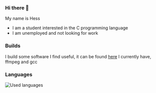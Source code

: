 ### Hi there 👋

<!--
**hrlou/hrlou** is a ✨ _special_ ✨ repository because its `README.md` (this file) appears on your GitHub profile.

Here are some ideas to get you started:

- 🔭 I’m currently working on ...
- 🌱 I’m currently learning ...
- 👯 I’m looking to collaborate on ...
- 🤔 I’m looking for help with ...
- 💬 Ask me about ...
- 📫 How to reach me: ...
- 😄 Pronouns: ...
- ⚡ Fun fact: ...
-->
My name is Hess 
- I am a student interested in the C programming language
- I am unemployed and not looking for work

### Builds
I build some software I find useful, it can be found [here](https://hral.xyz/builds)
I currently have, ffmpeg and gcc

### Languages

![Used languages](https://github-readme-stats.vercel.app/api/top-langs/?username=hrlou)

